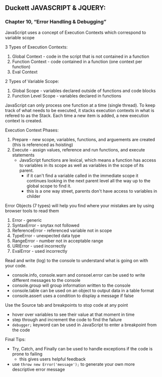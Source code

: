 ## Duckett JAVASCRIPT & JQUERY:
### Chapter 10, “Error Handling & Debugging”
<!-- (p.449-486) -->

JavaScript uses a concept of Execution Contexts which correspond to variable scope

3 Types of Execution Contexts:
1. Global Context - code in the script that is not contained in a function
2. Function Context - code contained in a function (one context per function)
3. Eval Context

2 Types of Variable Scope:
1. Global Scope - variables declared outside of functions and code blocks
2. Function Level Scope - variables declared in functions

JavaScript can only process one function at a time (single thread). To keep track of what needs to be executed, it stacks execution contexts in what is refered to as the Stack. Each time a new item is added, a new execution context is created.

Execution Context Phases:
1. Prepare - new scope, variables, functions, and arguements are created (this is referenced as hoisting)
2. Execute - assign values, reference and run functions, and execute statements
   - JavaScript functions are lexical, which means a function has access to variables in its scope as well as variables in the scope of its parent.
     - if it can't find a variable called in the immediate scope it continues looking in the next parent level all the way up to the global scope to find it.
     - this is a one way street, parents don't have access to variables in childer

Error Objects (7 types) will help you find where your mistakes are by using browser tools to read them
1. Error - generic
2. SyntaxError - snytax not followed
3. ReferenceError - referenced variable not in scope
4. TypeError - unexpected data type
5. RangeError - number not in acceptable range
6. URIError - used incorrectly
7. EvalError - used incorrectly

Read and write (log) to the console to understand what is going on with your code.
- console.info, console.warn and consoel.error can be used to write different messages to the console
- console.group will group information written to the console
- console.table can be used on an object to output data in a table format
- console.assert uses a condition to display a message if false

Use the Source tab and breakpoints to stop code at any point
 - hover over variables to see their value at that moment in time
 - step through and increment the code to find the failure
 - `debugger;` keyword can be used in JavaScript to enter a breakpoint from the code

Final Tips:
- Try, Catch, and Finally can be used to handle exceptions if the code is prone to failing
  - this gives users helpful feedback
- use `throw new Error('message');` to generate your own more descriptive error message


